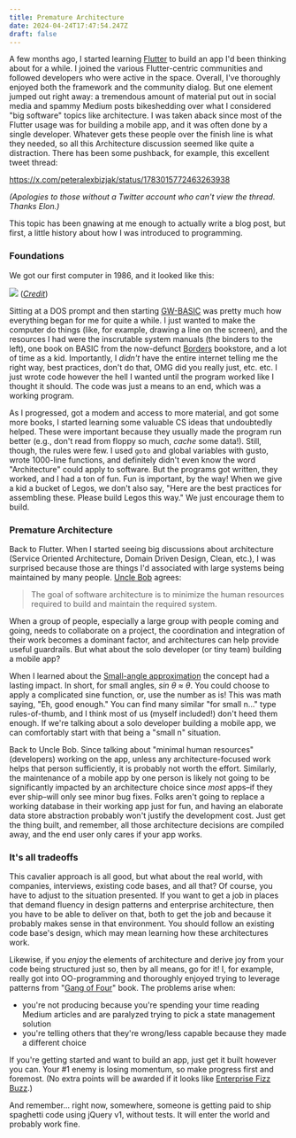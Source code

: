 ```yaml
---
title: Premature Architecture
date: 2024-04-24T17:47:54.247Z
draft: false
---
```

A few months ago, I started learning [Flutter](https://flutter.dev/) to build an app I'd been thinking about for a while. I joined the various Flutter-centric communities and followed developers who were active in the space. Overall, I've thoroughly enjoyed both the framework and the community dialog. But one element jumped out right away: a tremendous amount of material put out in social media and spammy Medium posts bikeshedding over what I considered "big software" topics like architecture. I was taken aback since most of the Flutter usage was for building a mobile app, and it was often done by a single developer. Whatever gets these people over the finish line is what they needed, so all this Architecture discussion seemed like quite a distraction. There has been some pushback, for example, this excellent tweet thread:

https://x.com/peteralexbizjak/status/1783015772463263938

*(Apologies to those without a Twitter account who can't view the thread. Thanks Elon.)*

This topic has been gnawing at me enough to actually write a blog post, but first, a little history about how I was introduced to programming.

### Foundations

We got our first computer in 1986, and it looked like this:


![](/img/att_6300.png)
(*[Credit](https://koney-scanlines.tumblr.com/post/665571563636162560/att-6300)*)

Sitting at a DOS prompt and then starting [GW-BASIC](https://en.wikipedia.org/wiki/GW-BASIC) was pretty much how everything began for me for quite a while. I just wanted to make the computer do things (like, for example, drawing a line on the screen), and the resources I had were the inscrutable system manuals (the binders to the left), one book on BASIC from the now-defunct [Borders](https://en.wikipedia.org/wiki/Borders_Group) bookstore, and a lot of time as a kid. Importantly, I *didn't* have the entire internet telling me the right way, best practices, don't do that, OMG did you really just, etc. etc. I just wrote code however the hell I wanted until the program worked like I thought it should. The code was just a means to an end, which was a working program.

As I progressed, got a modem and access to more material, and got some more books, I started learning some valuable CS ideas that undoubtedly helped. These were important because they usually made the program run better (e.g., don't read from floppy so much, *cache* some data!). Still, though, the rules were few. I used `goto` and global variables with gusto, wrote 1000-line functions, and definitely didn't even know the word "Architecture" could apply to software. But the programs got written, they worked, and I had a ton of fun. Fun is important, by the way! When we give a kid a bucket of Legos, we don't also say, "Here are the best practices for assembling these. Please build Legos this way."  We just encourage them to build.

### Premature Architecture

Back to Flutter. When I started seeing big discussions about architecture (Service Oriented Architecture, Domain Driven Design, Clean, etc.), I was surprised because those are things I'd associated with large systems being maintained by many people. [Uncle Bob](https://en.wikipedia.org/wiki/Robert_C._Martin) agrees:

> The goal of software architecture is to minimize the human resources required to build and maintain the required system.

When a group of people, especially a large group with people coming and going, needs to collaborate on a project, the coordination and integration of their work becomes a dominant factor, and architectures can help provide useful guardrails. But what about the solo developer (or tiny team) building a mobile app?

When I learned about the [Small-angle approximation](https://en.wikipedia.org/wiki/Small-angle_approximation) the concept had a lasting impact. In short, for small angles, *sin θ ≈ θ*. You could choose to apply a complicated sine function, or, use the number as is! This was math saying, "Eh, good enough."  You can find many similar "for small n..." type rules-of-thumb, and I think most of us (myself included!) don't heed them enough. If we're talking about a solo developer building a mobile app, we can comfortably start with that being a "small n" situation.

Back to Uncle Bob. Since talking about "minimal human resources" (developers) working on the app, unless any architecture-focused work helps that person sufficiently, it is probably not worth the effort. Similarly, the maintenance of a mobile app by one person is likely not going to be significantly impacted by an architecture choice since *most* apps–if they ever ship–will only see minor bug fixes. Folks aren't going to replace a working database in their working app just for fun, and having an elaborate data store abstraction probably won't justify the development cost. Just get the thing built, and remember, all those architecture decisions are compiled away, and the end user only cares if your app works.

### It's all tradeoffs

This cavalier approach is all good, but what about the real world, with companies, interviews, existing code bases, and all that? Of course, you have to adjust to the situation presented. If you want to get a job in places that demand fluency in design patterns and enterprise architecture, then you have to be able to deliver on that, both to get the job and because it probably makes sense in that environment. You should follow an existing code base's design, which may mean learning how these architectures work.

Likewise, if you *enjoy* the elements of architecture and derive joy from your code being structured just so, then by all means, go for it! I, for example, really got into OO-programming and thoroughly enjoyed trying to leverage patterns from "[Gang of Four](https://en.wikipedia.org/wiki/Design_Patterns)" book. The problems arise when:

* you're not producing because you're spending your time reading Medium articles and are paralyzed trying to pick a state management solution
* you're telling others that they're wrong/less capable because they made a different choice

If you're getting started and want to build an app, just get it built however you can. Your #1 enemy is losing momentum, so make progress first and foremost. (No extra points will be awarded if it looks like [Enterprise Fizz Buzz](https://github.com/EnterpriseQualityCoding/FizzBuzzEnterpriseEdition).)

And remember... right now, somewhere, someone is getting paid to ship spaghetti code using jQuery v1, without tests. It will enter the world and probably work fine.